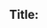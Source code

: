 ## Title: <title>

### Submitter(s): 

<submitter>

### Reviewer(s):

<reviewers>

### Tracker Issue ID:

<please leave blank>

### Use case reference(s):

<link to corresponding use cases https://github.com/w3c/wot-architecture/blob/master/USE-CASES/xyz.md >

### Affected WoT Deliverables:

<list all affected deliverables, e.g. TD spec, Profile spec, Scripting API, Security best practices, Discovery, ...>

### Requirements:

<short description of all requirements>
    
#### User Needs:

<Describe additional needs of a human user; if there are none, say "none">

#### Technical Needs:
  
<Describe technical needs>
  
#### Security:

<Describe security features needed; if there are none, say "none">

#### Privacy:

<Describe privacy features needed; if there are none, say "none">

#### Accessibility:

<Describe accessibility requirements needed; if there are none, say "none">

 #### Protocol Requirements

 <Write the protocols that are required or usually used in your use case. Write "flexible" if it does not matter.>  

 #### Content Type Requirements

 <Write the content types that are required or usually used in your use case. Write "flexible" if it does not matter,>

 #### Platform or Standard Requirements

 <Write the platforms or standards that are required or usually used in your use case. Write "none" if there is none.>

 #### Authentication and Authorization Mechanisms Requirements

 <Write the authentication and authorization mechanisms that are required or usually used in your use case. Write "flexible" if it does not matter, "none" if your use case requires that there is no authentication.>
   
   

### Related standards:

<list related standards>

### Other references:

<additional references that provide more context>

### Comments:

<additional comments>
